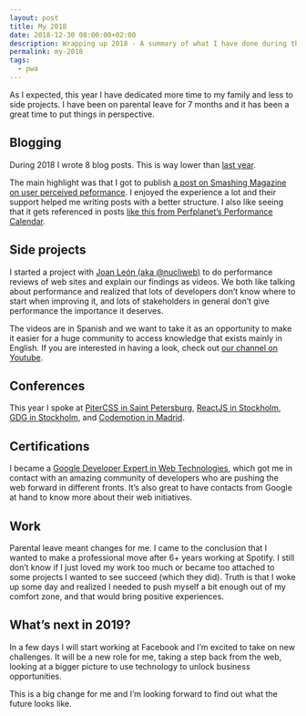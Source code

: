 ```yaml
---
layout: post
title: My 2018
date: 2018-12-30 08:00:00+02:00
description: Wrapping up 2018 - A summary of what I have done during this year.
permalink: my-2018
tags:
  - pwa
---
```


As I expected, this year I have dedicated more time to my family and less to side projects. I have been on parental leave for 7 months and it has been a great time to put things in perspective.

<!-- more -->

## Blogging
During 2018 I wrote 8 blog posts. This is way lower than [last year](/my-2017/).

The main highlight was that I got to publish [a post on Smashing Magazine on user perceived peformance](https://www.smashingmagazine.com/2018/02/progressive-image-loading-user-perceived-performance/). I enjoyed the experience a lot and their support helped me writing posts with a better structure. I also like seeing that it gets referenced in posts [like this from Perfplanet’s Performance Calendar](https://calendar.perfplanet.com/2018/improving-perceived-performance-web-app/).

## Side projects
I started a project with [Joan León (aka @nucliweb)](https://twitter.com/nucliweb) to do performance reviews of web sites and explain our findings as videos. We both like talking about performance and realized that lots of developers don’t know where to start when improving it, and lots of stakeholders in general don’t give performance the importance it deserves.

The videos are in Spanish and we want to take it as an opportunity to make it easier for a huge community to access knowledge that exists mainly in English. If you are interested in having a look, check out [our channel on Youtube](https://www.youtube.com/channel/UCNoF5_1loBFvW2lZXPxp8ww).

## Conferences
This year I spoke at [PiterCSS in Saint Petersburg](/pitercss-2018/), [ReactJS in Stockholm](https://www.meetup.com/Stockholm-ReactJS-Meetup/events/253918039/), [GDG in Stockholm](https://www.meetup.com/Stockholm-Google-Developer-Group/events/255690962/), and [Codemotion in Madrid](https://noti.st/jmperez/bSkEUc/better-performance-for-component-based-web-apps).

## Certifications
I became a [Google Developer Expert in Web Technologies](https://developers.google.com/experts/people/jose-manuel-perez-perez), which got me in contact with an amazing community of developers who are pushing the web forward in different fronts. It’s also great to have contacts from Google at hand to know more about their web initiatives.

## Work
Parental leave meant changes for me. I came to the conclusion that I wanted to make a professional move after 6+ years working at Spotify. I still don’t know if I just loved my work too much or became too attached to some projects I wanted to see succeed (which they did). Truth is that I woke up some day and realized I needed to push myself a bit enough out of my comfort zone, and that would bring positive experiences.

## What’s next in 2019?
In a few days I will start working at Facebook and I’m excited to take on new challenges. It will be a new role for me, taking a step back from the web, looking at a bigger picture to use technology to unlock business opportunities.

This is a big change for me and I’m looking forward to find out what the future looks like.